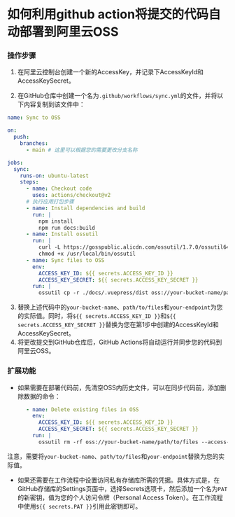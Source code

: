 # 如何利用github action将提交的代码自动部署到阿里云OSS



### 操作步骤



1.   在阿里云控制台创建一个新的AccessKey，并记录下AccessKeyId和AccessKeySecret。

2.   在GitHub仓库中创建一个名为```.github/workflows/sync.yml```的文件，并将以下内容复制到该文件中：

```yaml
name: Sync to OSS

on:
  push:
    branches:
      - main # 这里可以根据您的需要更改分支名称

jobs:
  sync:
    runs-on: ubuntu-latest
    steps:
      - name: Checkout code
        uses: actions/checkout@v2
      # 执行应用打包步骤
      - name: Install dependencies and build
        run: |
          npm install
          npm run docs:build
      - name: Install ossutil
        run: |
          curl -L https://gosspublic.alicdn.com/ossutil/1.7.0/ossutil64 -o /usr/local/bin/ossutil
          chmod +x /usr/local/bin/ossutil
      - name: Sync files to OSS
        env:
          ACCESS_KEY_ID: ${{ secrets.ACCESS_KEY_ID }}
          ACCESS_KEY_SECRET: ${{ secrets.ACCESS_KEY_SECRET }}
        run: |
          ossutil cp -r ./docs/.vuepress/dist oss://your-bucket-name/path/to/files --access-key-id=$ACCESS_KEY_ID --access-key-secret=$ACCESS_KEY_SECRET --endpoint=your-endpoint

```

3.   替换上述代码中的`your-bucket-name`、`path/to/files`和`your-endpoint`为您的实际值。同时，将`${{ secrets.ACCESS_KEY_ID }}`和`${{ secrets.ACCESS_KEY_SECRET }}`替换为您在第1步中创建的AccessKeyId和AccessKeySecret。
4.   将更改提交到GitHub仓库后，GitHub Actions将自动运行并同步您的代码到阿里云OSS。



### 扩展功能



*   如果需要在部署代码前，先清空OSS内历史文件，可以在同步代码前，添加删除数据的命令：

```yaml
      - name: Delete existing files in OSS
        env:
          ACCESS_KEY_ID: ${{ secrets.ACCESS_KEY_ID }}
          ACCESS_KEY_SECRET: ${{ secrets.ACCESS_KEY_SECRET }}
        run: |
          ossutil rm -rf oss://your-bucket-name/path/to/files --access-key-id=$ACCESS_KEY_ID --access-key-secret=$ACCESS_KEY_SECRET --endpoint=your-endpoint

```

注意，需要将`your-bucket-name`、`path/to/files`和`your-endpoint`替换为您的实际值。

*   如果还需要在工作流程中设置访问私有存储库所需的凭据。具体方式是，在GitHub存储库的Settings页面中，选择Secrets选项卡，然后添加一个名为`PAT`的新密钥，值为您的个人访问令牌（Personal Access Token）。在工作流程中使用`${{ secrets.PAT }}`引用此密钥即可。